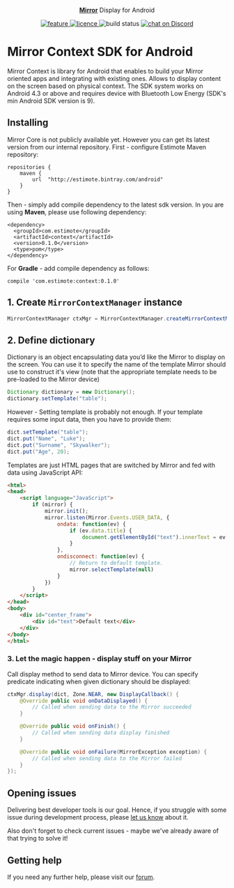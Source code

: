 <p align="center">
    <a href="http://blog.estimote.com/post/150398268230/launching-estimote-mirror-the-worlds-first"><b>Mirror</b></a> Display for Android
</p>
<p align="center">
    <a href="https://estimote.canny.io/mirror-display">
        <img src="https://img.shields.io/badge/feature%20request-canny.io-blue.svg"
             alt="feature">
    </a>
    <a href="https://opensource.org/licenses/MIT">
        <img src="https://img.shields.io/badge/License-MIT-yellow.svg" alt="licence">
    </a>
    <a>
        <img src="https://www.bitrise.io/app/55cd8edc4f83f32e/status.svg?token=KN5gaUHiK2opILjxV8tcBg&branch=master"
             alt="build status">
    </a>
    <a href="https://discord.gg/HjJCwm5">
        <img src="https://img.shields.io/discord/308323056592486420.svg"
             alt="chat on Discord">
    </a>
</p>


# Mirror Context SDK for Android
Mirror Context is library for Android that enables to build your Mirror oriented apps and integrating with existing ones. Allows to display content on the screen based on physical context.
The SDK system works on Android 4.3 or above and requires device with Bluetooth Low Energy (SDK's min Android SDK version is 9).

## Installing

Mirror Core is not publicly available yet. However you can get its latest version from our internal repository. 
First - configure Estimote Maven repository:
```
repositories {
    maven {
        url  "http://estimote.bintray.com/android"
    }
}
```

Then - simply add compile dependency to the latest sdk version.
In you are using **Maven**, please use following dependency:

```
<dependency>
  <groupId>com.estimote</groupId>
  <artifactId>context</artifactId>
  <version>0.1.0</version>
  <type>pom</type>
</dependency>
```

For **Gradle**  - add compile dependency as follows:

```
compile 'com.estimote:context:0.1.0'
```

## 1. Create `MirrorContextManager` instance
```Java
MirrorContextManager ctxMgr = MirrorContextManager.createMirrorContextManager(context);
```

## 2. Define dictionary 
Dictionary is an object encapsulating data you’d like the Mirror to display on the screen. 
You can use it to specify the name of the template Mirror should use to construct it's view (note that the appropriate template needs to be pre-loaded to the Mirror device)
```Java
Dictionary dictionary = new Dictionary();
dictionary.setTemplate("table");
```
However - Setting template is probably not enough. If your template requires some input data, then you have to provide them:
```Java
dict.setTemplate("table");
dict.put("Name", "Luke");
dict.put("Surname", "Skywalker");
dict.put("Age", 20);
```
Templates are just HTML pages that are switched by Mirror and fed with data using JavaScript API:
```html
<html>
<head>
    <script language="JavaScript">
        if (mirror) {
            mirror.init();
            mirror.listen(Mirror.Events.USER_DATA, {
                ondata: function(ev) {
                    if (ev.data.title) {
                        document.getElementById("text").innerText = ev.data.title;
                    }
                },
                ondisconnect: function(ev) {
                    // Return to default template.
                    mirror.selectTemplate(null)
                }
            })
        }
    </script>
</head>
<body>
    <div id="center_frame">
        <div id="text">Default text</div>
    </div>
</body>
</html>
```


### 3. Let the magic happen - display stuff on your Mirror
Call display method to send data to Mirror device. You can specify predicate indicating when 
given dictionary should be displayed:
```java
ctxMgr.display(dict, Zone.NEAR, new DisplayCallback() {
    @Override public void onDataDisplayed() {
        // Called when sending data to the Mirror succeeded
    }

    @Override public void onFinish() {
        // Called when sending data display finished
    }

    @Override public void onFailure(MirrorException exception) {
        // Called when sending data to the Mirror failed
    }
});
```

## Opening issues
Delivering best developer tools is our goal. Hence, if you struggle with some issue during development process, please [let us know](https://github.com/Estimote/Android-Mirror-SDK/issues) about it.

Also don't forget to check current issues - maybe we've already aware of that trying to solve it!

## Getting help
If you need any further help, please visit our [forum](https://forums.estimote.com/).